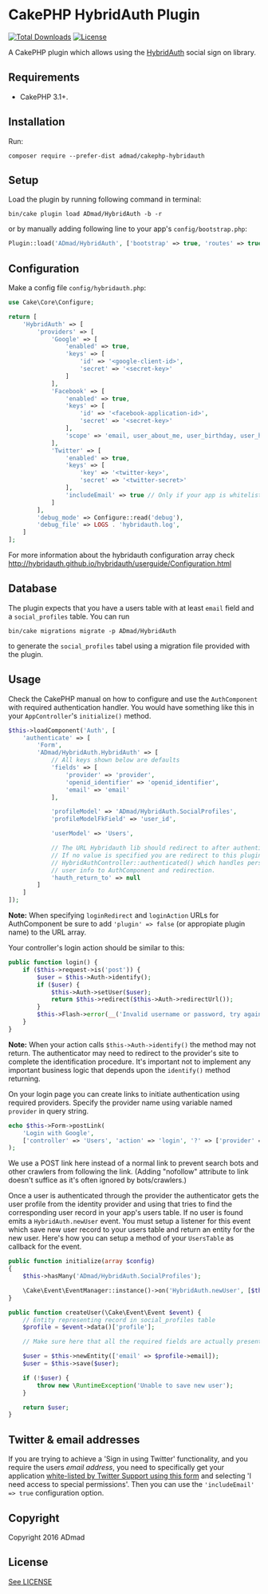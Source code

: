 CakePHP HybridAuth Plugin
=========================

[![Total Downloads](https://img.shields.io/packagist/dt/ADmad/CakePHP-HybridAuth.svg?style=flat-square)](https://packagist.org/packages/admad/cakephp-hybridauth)
[![License](https://img.shields.io/badge/license-MIT-blue.svg?style=flat-square)](LICENSE)

A CakePHP plugin which allows using the [HybridAuth](http://hybridauth.github.io/hybridauth/)
social sign on library.

Requirements
------------

* CakePHP 3.1+.

Installation
------------

Run:

```
composer require --prefer-dist admad/cakephp-hybridauth
```

Setup
-----

Load the plugin by running following command in terminal:

```
bin/cake plugin load ADmad/HybridAuth -b -r
```

or by manually adding following line to your app's `config/bootstrap.php`:

```php
Plugin::load('ADmad/HybridAuth', ['bootstrap' => true, 'routes' => true]);
```

Configuration
-------------

Make a config file `config/hybridauth.php`:

```php
use Cake\Core\Configure;

return [
    'HybridAuth' => [
        'providers' => [
            'Google' => [
                'enabled' => true,
                'keys' => [
                    'id' => '<google-client-id>',
                    'secret' => '<secret-key>'
                ]
            ],
            'Facebook' => [
                'enabled' => true,
                'keys' => [
                    'id' => '<facebook-application-id>',
                    'secret' => '<secret-key>'
                ],
                'scope' => 'email, user_about_me, user_birthday, user_hometown'
            ],
            'Twitter' => [
                'enabled' => true,
                'keys' => [
                    'key' => '<twitter-key>',
                    'secret' => '<twitter-secret>'
                ],
                'includeEmail' => true // Only if your app is whitelisted by Twitter Support
            ]
        ],
        'debug_mode' => Configure::read('debug'),
        'debug_file' => LOGS . 'hybridauth.log',
    ]
];
```

For more information about the hybridauth configuration array check
http://hybridauth.github.io/hybridauth/userguide/Configuration.html

Database
--------

The plugin expects that you have a users table with at least `email` field
and a `social_profiles` table. You can run

```
bin/cake migrations migrate -p ADmad/HybridAuth
```

to generate the `social_profiles` tabel using a migration file provided with
the plugin.

Usage
-----

Check the CakePHP manual on how to configure and use the `AuthComponent` with
required authentication handler. You would have something like this in your
`AppController`'s `initialize()` method.

```php
$this->loadComponent('Auth', [
    'authenticate' => [
        'Form',
        'ADmad/HybridAuth.HybridAuth' => [
            // All keys shown below are defaults
            'fields' => [
                'provider' => 'provider',
                'openid_identifier' => 'openid_identifier',
                'email' => 'email'
            ],

            'profileModel' => 'ADmad/HybridAuth.SocialProfiles',
            'profileModelFkField' => 'user_id',

            'userModel' => 'Users',

            // The URL Hybridauth lib should redirect to after authentication.
            // If no value is specified you are redirect to this plugin's
            // HybridAuthController::authenticated() which handles persisting
            // user info to AuthComponent and redirection.
            'hauth_return_to' => null
        ]
    ]
]);
```

__Note:__ When specifying `loginRedirect` and `loginAction` URLs for AuthComponent be sure to add
`'plugin' => false` (or appropiate plugin name) to the URL array.

Your controller's login action should be similar to this:

```php
public function login() {
    if ($this->request->is('post')) {
        $user = $this->Auth->identify();
        if ($user) {
            $this->Auth->setUser($user);
            return $this->redirect($this->Auth->redirectUrl());
        }
        $this->Flash->error(__('Invalid username or password, try again'));
    }
}
```

__Note:__ When your action calls `$this->Auth->identify()` the method may not return.
The authenticator may need to redirect to the provider's site to complete the
identification procedure. It's important not to implement any important business
logic that depends upon the `identify()` method returning.

On your login page you can create links to initiate authentication using required
providers. Specify the provider name using variable named `provider` in query string.

```php
echo $this->Form->postLink(
    'Login with Google',
    ['controller' => 'Users', 'action' => 'login', '?' => ['provider' => 'Google']]
);
```
We use a POST link here instead of a normal link to prevent search bots and other crawlers
from following the link. (Adding "nofollow" attribute to link doesn't suffice as
it's often ignored by bots/crawlers.)

Once a user is authenticated through the provider the authenticator gets the user
profile from the identity provider and using that tries to find the corresponding
user record in your app's users table. If no user is found emits a `HybridAuth.newUser`
event. You must setup a listener for this event which save new user record to
your users table and return an entity for the new user. Here's how you can setup
a method of your `UsersTable` as callback for the event.

```php
public function initialize(array $config)
{
    $this->hasMany('ADmad/HybridAuth.SocialProfiles');

    \Cake\Event\EventManager::instance()->on('HybridAuth.newUser', [$this, 'createUser']);
}

public function createUser(\Cake\Event\Event $event) {
    // Entity representing record in social_profiles table
    $profile = $event->data()['profile'];

    // Make sure here that all the required fields are actually present

    $user = $this->newEntity(['email' => $profile->email]);
    $user = $this->save($user);

    if (!$user) {
        throw new \RuntimeException('Unable to save new user');
    }

    return $user;
}
```

Twitter & email addresses
-------------------------
If you are trying to achieve a 'Sign in using Twitter' functionality, and you require the users *email address*, you need to specifically get your application [white-listed by Twitter Support using this form](https://support.twitter.com/forms/platform) and selecting 'I need access to special permissions'. Then you can use the `'includeEmail' => true` configuration option.

Copyright
---------
Copyright 2016 ADmad

License
-------
[See LICENSE](LICENSE.txt)
